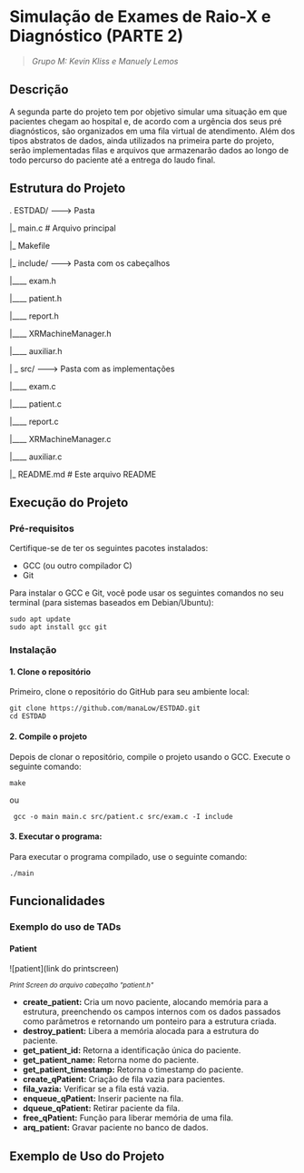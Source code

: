 # Simulação de Exames de Raio-X e Diagnóstico (PARTE 2)

> _Grupo M: Kevin Kliss e Manuely Lemos_
## Descrição
A segunda parte do projeto tem por objetivo simular uma situação em que pacientes chegam ao hospital e, de acordo com a urgência dos seus pré diagnósticos, são organizados em uma fila virtual de atendimento. Além dos tipos abstratos de dados, ainda utilizados na primeira parte do projeto, serão implementadas filas e arquivos que armazenarão dados ao longo de todo percurso do paciente até a entrega do laudo final.

## Estrutura do Projeto
.
ESTDAD/ ---> Pasta

|_  main.c # Arquivo principal

|_ Makefile

|_  include/ ---> Pasta com os cabeçalhos

|____   exam.h

|____   patient.h

|____   report.h

|____   XRMachineManager.h

|____   auxiliar.h

| _ src/ ---> Pasta com as implementações

|____   exam.c

|____   patient.c

|____   report.c

|____   XRMachineManager.c

|____   auxiliar.c

|_ README.md # Este arquivo README

## Execução do Projeto

### Pré-requisitos
Certifique-se de ter os seguintes pacotes instalados:

- GCC (ou outro compilador C)
- Git

Para instalar o GCC e Git, você pode usar os seguintes comandos no seu terminal (para sistemas baseados em Debian/Ubuntu):
 ```
sudo apt update
sudo apt install gcc git
 ```

### Instalação
#### 1. Clone o repositório
Primeiro, clone o repositório do GitHub para seu ambiente local:

 ```
 git clone https://github.com/manaLow/ESTDAD.git
 cd ESTDAD
 ```

#### 2. Compile o projeto
Depois de clonar o repositório, compile o projeto usando o GCC. Execute o seguinte comando:

 ```
 make
 ```
ou
```
 gcc -o main main.c src/patient.c src/exam.c -I include
 ```

#### 3. Executar o programa:
Para executar o programa compilado, use o seguinte comando:

 ```
 ./main
 ```

 ## Funcionalidades

### Exemplo do uso de TADs

#### Patient

![patient](link do printscreen)

<sup> _Print Screen do arquivo cabeçalho "patient.h"_ <sup/>

 - **create_patient:** Cria um novo paciente, alocando memória para a estrutura, preenchendo os campos internos com os dados
 passados como parâmetros e retornando um ponteiro para a estrutura criada.
 - **destroy_patient:** Libera a memória alocada para a estrutura do paciente.
 - **get_patient_id:** Retorna a identificação única do paciente.
 - **get_patient_name:** Retorna nome do paciente.
 - **get_patient_timestamp:** Retorna o timestamp do paciente.
 - **create_qPatient:** Criação de fila vazia para pacientes.
 - **fila_vazia:** Verificar se a fila está vazia.
 - **enqueue_qPatient:** Inserir paciente na fila.
 - **dqueue_qPatient:** Retirar paciente da fila.
 - **free_qPatient:** Função para liberar memória de uma fila.
 - **arq_patient:** Gravar paciente no banco de dados.

 ## Exemplo de Uso do Projeto